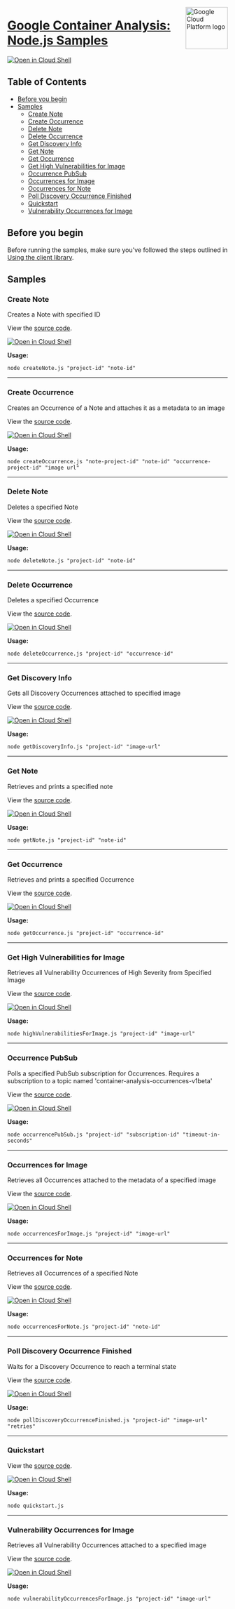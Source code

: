 [//]: # "This README.md file is auto-generated, all changes to this file will be lost."
[//]: # "To regenerate it, use `python -m synthtool`."
<img src="https://avatars2.githubusercontent.com/u/2810941?v=3&s=96" alt="Google Cloud Platform logo" title="Google Cloud Platform" align="right" height="96" width="96"/>

# [Google Container Analysis: Node.js Samples](https://github.com/googleapis/nodejs-containeranalysis)

[![Open in Cloud Shell][shell_img]][shell_link]



## Table of Contents

* [Before you begin](#before-you-begin)
* [Samples](#samples)
  * [Create Note](#create-note)
  * [Create Occurrence](#create-occurrence)
  * [Delete Note](#delete-note)
  * [Delete Occurrence](#delete-occurrence)
  * [Get Discovery Info](#get-discovery-info)
  * [Get Note](#get-note)
  * [Get Occurrence](#get-occurrence)
  * [Get High Vulnerabilities for Image](#get-high-vulnerabilities-for-image)
  * [Occurrence PubSub](#occurrence-pubsub)
  * [Occurrences for Image](#occurrences-for-image)
  * [Occurrences for Note](#occurrences-for-note)
  * [Poll Discovery Occurrence Finished](#poll-discovery-occurrence-finished)
  * [Quickstart](#quickstart)
  * [Vulnerability Occurrences for Image](#vulnerability-occurrences-for-image)

## Before you begin

Before running the samples, make sure you've followed the steps outlined in
[Using the client library](https://github.com/googleapis/nodejs-containeranalysis#using-the-client-library).

## Samples



### Create Note

Creates a Note with specified ID

View the [source code](https://github.com/googleapis/nodejs-containeranalysis/blob/master/samples/createNote.js).

[![Open in Cloud Shell][shell_img]](https://console.cloud.google.com/cloudshell/open?git_repo=https://github.com/googleapis/nodejs-containeranalysis&page=editor&open_in_editor=samples/createNote.js,samples/README.md)

__Usage:__


`node createNote.js "project-id" "note-id"`


-----




### Create Occurrence

Creates an Occurrence of a Note and attaches it as a metadata to an image

View the [source code](https://github.com/googleapis/nodejs-containeranalysis/blob/master/samples/createOccurrence.js).

[![Open in Cloud Shell][shell_img]](https://console.cloud.google.com/cloudshell/open?git_repo=https://github.com/googleapis/nodejs-containeranalysis&page=editor&open_in_editor=samples/createOccurrence.js,samples/README.md)

__Usage:__


`node createOccurrence.js "note-project-id" "note-id" "occurrence-project-id" "image url"`


-----




### Delete Note

Deletes a specified Note

View the [source code](https://github.com/googleapis/nodejs-containeranalysis/blob/master/samples/deleteNote.js).

[![Open in Cloud Shell][shell_img]](https://console.cloud.google.com/cloudshell/open?git_repo=https://github.com/googleapis/nodejs-containeranalysis&page=editor&open_in_editor=samples/deleteNote.js,samples/README.md)

__Usage:__


`node deleteNote.js "project-id" "note-id"`


-----




### Delete Occurrence

Deletes a specified Occurrence

View the [source code](https://github.com/googleapis/nodejs-containeranalysis/blob/master/samples/deleteOccurrence.js).

[![Open in Cloud Shell][shell_img]](https://console.cloud.google.com/cloudshell/open?git_repo=https://github.com/googleapis/nodejs-containeranalysis&page=editor&open_in_editor=samples/deleteOccurrence.js,samples/README.md)

__Usage:__


`node deleteOccurrence.js "project-id" "occurrence-id"`


-----




### Get Discovery Info

Gets all Discovery Occurrences attached to specified image

View the [source code](https://github.com/googleapis/nodejs-containeranalysis/blob/master/samples/getDiscoveryInfo.js).

[![Open in Cloud Shell][shell_img]](https://console.cloud.google.com/cloudshell/open?git_repo=https://github.com/googleapis/nodejs-containeranalysis&page=editor&open_in_editor=samples/getDiscoveryInfo.js,samples/README.md)

__Usage:__


`node getDiscoveryInfo.js "project-id" "image-url"`


-----




### Get Note

Retrieves and prints a specified note

View the [source code](https://github.com/googleapis/nodejs-containeranalysis/blob/master/samples/getNote.js).

[![Open in Cloud Shell][shell_img]](https://console.cloud.google.com/cloudshell/open?git_repo=https://github.com/googleapis/nodejs-containeranalysis&page=editor&open_in_editor=samples/getNote.js,samples/README.md)

__Usage:__


`node getNote.js "project-id" "note-id"`


-----




### Get Occurrence

Retrieves and prints a specified Occurrence

View the [source code](https://github.com/googleapis/nodejs-containeranalysis/blob/master/samples/getOccurrence.js).

[![Open in Cloud Shell][shell_img]](https://console.cloud.google.com/cloudshell/open?git_repo=https://github.com/googleapis/nodejs-containeranalysis&page=editor&open_in_editor=samples/getOccurrence.js,samples/README.md)

__Usage:__


`node getOccurrence.js "project-id" "occurrence-id"`


-----




### Get High Vulnerabilities for Image

Retrieves all Vulnerability Occurrences of High Severity from Specified Image

View the [source code](https://github.com/googleapis/nodejs-containeranalysis/blob/master/samples/highVulnerabilitiesForImage.js).

[![Open in Cloud Shell][shell_img]](https://console.cloud.google.com/cloudshell/open?git_repo=https://github.com/googleapis/nodejs-containeranalysis&page=editor&open_in_editor=samples/highVulnerabilitiesForImage.js,samples/README.md)

__Usage:__


`node highVulnerabilitiesForImage.js "project-id" "image-url"`


-----




### Occurrence PubSub

Polls a specified PubSub subscription for Occurrences.  Requires a subscription to a topic named 'container-analysis-occurrences-v1beta'

View the [source code](https://github.com/googleapis/nodejs-containeranalysis/blob/master/samples/occurrencePubSub.js).

[![Open in Cloud Shell][shell_img]](https://console.cloud.google.com/cloudshell/open?git_repo=https://github.com/googleapis/nodejs-containeranalysis&page=editor&open_in_editor=samples/occurrencePubSub.js,samples/README.md)

__Usage:__


`node occurrencePubSub.js "project-id" "subscription-id" "timeout-in-seconds"`


-----




### Occurrences for Image

Retrieves all Occurrences attached to the metadata of a specified image

View the [source code](https://github.com/googleapis/nodejs-containeranalysis/blob/master/samples/occurrencesForImage.js).

[![Open in Cloud Shell][shell_img]](https://console.cloud.google.com/cloudshell/open?git_repo=https://github.com/googleapis/nodejs-containeranalysis&page=editor&open_in_editor=samples/occurrencesForImage.js,samples/README.md)

__Usage:__


`node occurrencesForImage.js "project-id" "image-url"`


-----




### Occurrences for Note

Retrieves all Occurrences of a specified Note

View the [source code](https://github.com/googleapis/nodejs-containeranalysis/blob/master/samples/occurrencesForNote.js).

[![Open in Cloud Shell][shell_img]](https://console.cloud.google.com/cloudshell/open?git_repo=https://github.com/googleapis/nodejs-containeranalysis&page=editor&open_in_editor=samples/occurrencesForNote.js,samples/README.md)

__Usage:__


`node occurrencesForNote.js "project-id" "note-id"`


-----




### Poll Discovery Occurrence Finished

Waits for a Discovery Occurrence to reach a terminal state

View the [source code](https://github.com/googleapis/nodejs-containeranalysis/blob/master/samples/pollDiscoveryOccurrenceFinished.js).

[![Open in Cloud Shell][shell_img]](https://console.cloud.google.com/cloudshell/open?git_repo=https://github.com/googleapis/nodejs-containeranalysis&page=editor&open_in_editor=samples/pollDiscoveryOccurrenceFinished.js,samples/README.md)

__Usage:__


`node pollDiscoveryOccurrenceFinished.js "project-id" "image-url" "retries"`


-----




### Quickstart

View the [source code](https://github.com/googleapis/nodejs-containeranalysis/blob/master/samples/quickstart.js).

[![Open in Cloud Shell][shell_img]](https://console.cloud.google.com/cloudshell/open?git_repo=https://github.com/googleapis/nodejs-containeranalysis&page=editor&open_in_editor=samples/quickstart.js,samples/README.md)

__Usage:__


`node quickstart.js`


-----




### Vulnerability Occurrences for Image

Retrieves all Vulnerability Occurrences attached to a specified image

View the [source code](https://github.com/googleapis/nodejs-containeranalysis/blob/master/samples/vulnerabilityOccurrencesForImage.js).

[![Open in Cloud Shell][shell_img]](https://console.cloud.google.com/cloudshell/open?git_repo=https://github.com/googleapis/nodejs-containeranalysis&page=editor&open_in_editor=samples/vulnerabilityOccurrencesForImage.js,samples/README.md)

__Usage:__


`node vulnerabilityOccurrencesForImage.js "project-id" "image-url"`






[shell_img]: https://gstatic.com/cloudssh/images/open-btn.png
[shell_link]: https://console.cloud.google.com/cloudshell/open?git_repo=https://github.com/googleapis/nodejs-containeranalysis&page=editor&open_in_editor=samples/README.md
[product-docs]: https://cloud.google.com/container-registry/docs/container-analysis
